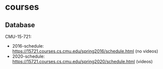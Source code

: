 # courses

## Database
CMU-15-721: 
* 2016-schedule: https://15721.courses.cs.cmu.edu/spring2016/schedule.html (no videos)
* 2020-schedule: https://15721.courses.cs.cmu.edu/spring2020/schedule.html (videos)

